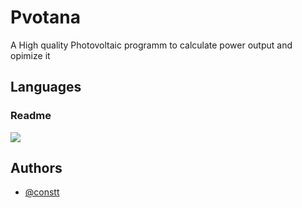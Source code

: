 # Pvotana
A High quality Photovoltaic programm to calculate power output and opimize it

## Languages
### Readme
<a href="https://german.org" alt="Language DE">
        <img src="https://img.shields.io/badge/Lang-DE-red" /></a>

## Authors

- [@constt](https://www.github.com/constt)
